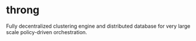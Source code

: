 # throng
Fully decentralized clustering engine and distributed database for very large scale policy-driven orchestration.
